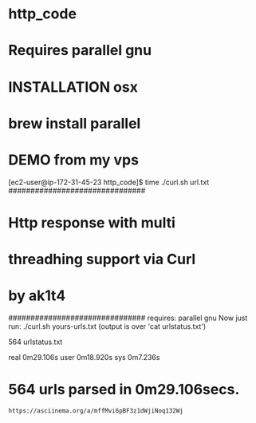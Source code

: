 # http_code
# Requires parallel gnu

# INSTALLATION osx
# brew install parallel

# DEMO from my vps
[ec2-user@ip-172-31-45-23 http_code]$ time ./curl.sh url.txt
###############################
# Http response with multi    #
# threadhing support via Curl #
# by ak1t4                    #
###############################
requires: parallel gnu
Now just run:
./curl.sh yours-urls.txt
(output is over 'cat urlstatus.txt')

564 urlstatus.txt

real	0m29.106s
user	0m18.920s
sys	0m7.236s
# 564 urls parsed in 0m29.106secs.

    https://asciinema.org/a/mffMvi6pBF3z1dWjiNoq132Wj
